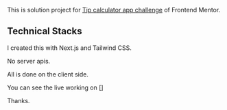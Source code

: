 This is solution project for [Tip calculator app challenge](https://www.frontendmentor.io/challenges/tip-calculator-app-ugJNGbJUX) of Frontend Mentor.

## Technical Stacks
I created this with Next.js and Tailwind CSS.

No server apis. 

All is done on the client side.

You can see the live working on []

Thanks.